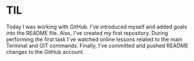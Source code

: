 # TIL
Today I was working with GitHub. I've introduced myself and added goals into the README file.
Also, I've created my first repository. During performing the first task I've watched online lessons related to the main Terminal and GIT commands.
Finally, I've committed and pushed README changes to the GitHub account.
